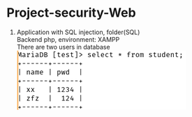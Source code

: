 # Project-security-Web
1. Application with SQL injection, folder(SQL)    
Backend php, environment: XAMPP  
There are two users in database  
![alt text](https://github.com/xiangpingjiang/Project-security-Web/blob/main/image/1.png)
